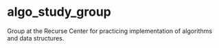 # algo_study_group

Group at the Recurse Center for practicing implementation of algorithms and data structures.
